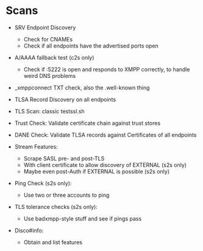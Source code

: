 # Scans

- SRV Endpoint Discovery

    - Check for CNAMEs
    - Check if all endpoints have the advertised ports open

- A/AAAA fallback test (c2s only)

    - Check if :5222 is open and responds to XMPP correctly, to handle weird
      DNS problems

- _xmppconnect TXT check, also the .well-known thing

- TLSA Record Discovery on all endpoints
- TLS Scan: classic testssl.sh
- Trust Check: Validate certificate chain against trust stores
- DANE Check: Validate TLSA records against Certificates of all endpoints
- Stream Features:

    - Scrape SASL pre- and post-TLS
    - With client certificate to allow discovery of EXTERNAL (s2s only)
    - Maybe even post-Auth if EXTERNAL is possible (s2s only)

- Ping Check (s2s only):

    - Use two or three accounts to ping

- TLS tolerance checks (s2s only):

    - Use badxmpp-style stuff and see if pings pass

- Disco#info:

    - Obtain and list features
